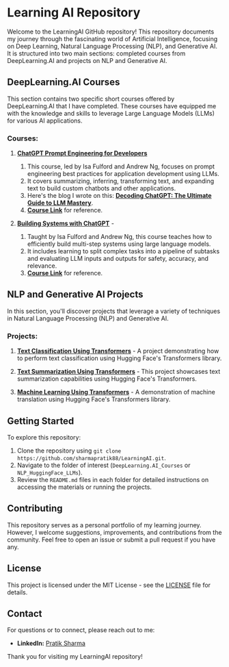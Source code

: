 # Learning AI Repository

Welcome to the LearningAI GitHub repository! This repository documents my journey through the fascinating world of Artificial Intelligence, focusing on Deep Learning, Natural Language Processing (NLP), and Generative AI. It is structured into two main sections: completed courses from DeepLearning.AI and projects on NLP and Generative AI.

## DeepLearning.AI Courses

This section contains two specific short courses offered by DeepLearning.AI that I have completed. These courses have equipped me with the knowledge and skills to leverage Large Language Models (LLMs) for various AI applications.

### Courses:

1. **[ChatGPT Prompt Engineering for Developers](https://github.com/sharmapratik88/LearningAI/tree/main/DeepLearning.AI/01_ChatGPT_Prompt_Engineering_Developers)**
   1. This course, led by Isa Fulford and Andrew Ng, focuses on prompt engineering best practices for application development using LLMs. 
   2. It covers summarizing, inferring, transforming text, and expanding text to build custom chatbots and other applications. 
   3. Here's the blog I wrote on this: **[Decoding ChatGPT: The Ultimate Guide to LLM Mastery](https://pratikdsharma.com/chatgpt-prompt-engineering/)**.
   4. **[Course Link](https://www.deeplearning.ai/short-courses/chatgpt-prompt-engineering-for-developers/)** for reference.

2. **[Building Systems with ChatGPT](https://github.com/sharmapratik88/LearningAI/tree/main/DeepLearning.AI/02_Building_Systems_with_OpenAI_API)** - 
   1. Taught by Isa Fulford and Andrew Ng, this course teaches how to efficiently build multi-step systems using large language models. 
   2. It includes learning to split complex tasks into a pipeline of subtasks and evaluating LLM inputs and outputs for safety, accuracy, and relevance.
   3. **[Course Link](https://www.deeplearning.ai/short-courses/building-systems-with-chatgpt/)** for reference.

## NLP and Generative AI Projects

In this section, you'll discover projects that leverage a variety of techniques in Natural Language Processing (NLP) and Generative AI.

### Projects:

1. **[Text Classification Using Transformers](https://nbviewer.org/github/sharmapratik88/LearningAI/blob/main/NLP_HuggingFace_LLMs/HF_Text_Classification.ipynb)** - A project demonstrating how to perform text classification using Hugging Face's Transformers library.

2. **[Text Summarization Using Transformers](https://nbviewer.org/github/sharmapratik88/LearningAI/blob/main/NLP_HuggingFace_LLMs/HF_Text_Summarizer.ipynb)** - This project showcases text summarization capabilities using Hugging Face's Transformers.

3. **[Machine Learning Using Transformers](https://nbviewer.org/github/sharmapratik88/LearningAI/blob/main/NLP_HuggingFace_LLMs/HF_Machine_Translation.ipynb)** - A demonstration of machine translation using Hugging Face's Transformers library.

## Getting Started

To explore this repository:

1. Clone the repository using `git clone https://github.com/sharmapratik88/LearningAI.git`.
2. Navigate to the folder of interest (`DeepLearning.AI_Courses` or `NLP_HuggingFace_LLMs`).
3. Review the `README.md` files in each folder for detailed instructions on accessing the materials or running the projects.

## Contributing

This repository serves as a personal portfolio of my learning journey. However, I welcome suggestions, improvements, and contributions from the community. Feel free to open an issue or submit a pull request if you have any.

## License

This project is licensed under the MIT License - see the [LICENSE](https://github.com/sharmapratik88/LearningAI/blob/main/LICENSE) file for details.

## Contact

For questions or to connect, please reach out to me:
- **LinkedIn:** [Pratik Sharma](https://linkedin.com/in/sharmapratikd)

Thank you for visiting my LearningAI repository!
